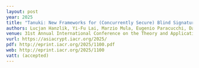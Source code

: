 ```yaml
---
layout: post
year: 2025
title: "Tanuki: New Frameworks for (Concurrently Secure) Blind Signatures from Post-Quantum Groups Actions"
authors: Lucjan Hanzlik, Yi-Fu Lai, Marzio Mula, Eugenio Paracucchi, Daniel Slamanig and Gang Tang
venue: 31st Annual International Conference on the Theory and Application of Cryptology and Information Security - ASIACRYPT 2025
vurl: https://asiacrypt.iacr.org/2025/
pdf: http://eprint.iacr.org/2025/1100.pdf
web: http://eprint.iacr.org/2025/1100
vatt: (accepted)
---
```



